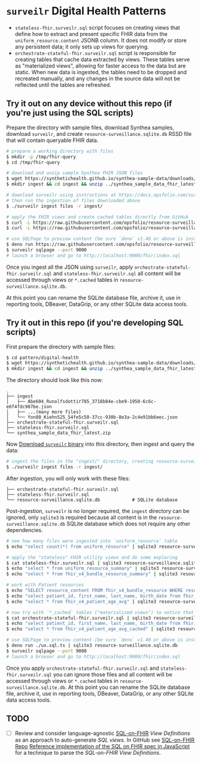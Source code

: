 # `surveilr` Digital Health Patterns

- `stateless-fhir.surveilr.sql` script focuses on creating views that define how
  to extract and present specific FHIR data from the `uniform_resource.content`
  JSONB column. It does not modify or store any persistent data; it only sets up
  views for querying.
- `orchestrate-stateful-fhir.surveilr.sql` script is responsible for creating
  tables that cache data extracted by views. These tables serve as "materialized
  views", allowing for faster access to the data but are static. When new data
  is ingested, the tables need to be dropped and recreated manually, and any
  changes in the source data will not be reflected until the tables are
  refreshed.

## Try it out on any device without this repo (if you're just using the SQL scripts)

Prepare the directory with sample files, download Synthea samples, download
`surveilr`, and create `resource-surveillance.sqlite.db` RSSD file that will
contain queryable FHIR data.

```bash
# prepare a working directory with files
$ mkdir -p /tmp/fhir-query
$ cd /tmp/fhir-query

# download and unzip sample Synthea FHIR JSON files
$ wget https://synthetichealth.github.io/synthea-sample-data/downloads/latest/synthea_sample_data_fhir_latest.zip
$ mkdir ingest && cd ingest && unzip ../synthea_sample_data_fhir_latest.zip && cd ..

# download surveilr using instructions at https://docs.opsfolio.com/surveilr/how-to/installation-guide
# then run the ingestion of files downloaded above
$ ./surveilr ingest files -r ingest/

# apply the FHIR views and create cached tables directly from GitHub
$ curl -L https://raw.githubusercontent.com/opsfolio/resource-surveillance-commons/main/pattern/digital-health/stateless-fhir.surveilr.sql | sqlite3 resource-surveillance.sqlite.db
$ curl -L https://raw.githubusercontent.com/opsfolio/resource-surveillance-commons/main/pattern/digital-health/orchestrate-stateful-fhir.surveilr.sql | sqlite3 resource-surveillance.sqlite.db

# use SQLPage to preview content (be sure `deno` v1.40 or above is installed)
$ deno run https://raw.githubusercontent.com/opsfolio/resource-surveillance-commons/main/pattern/digital-health/ux.sql.ts | sqlite3 resource-surveillance.sqlite.db
$ surveilr sqlpage --port 9000
# launch a browser and go to http://localhost:9000/fhir/index.sql
```

Once you ingest all the JSON using `surveilr`, apply
`orchestrate-stateful-fhir.surveilr.sql` and `stateless-fhir.surveilr.sql` all
content will be accessed through views or `*.cached` tables in
`resource-surveillance.sqlite.db`.

At this point you can rename the SQLite database file, archive it, use in
reporting tools, DBeaver, DataGrip, or any other SQLite data access tools.

## Try it out in this repo (if you're developing SQL scripts)

First prepare the directory with sample files:

```bash
$ cd pattern/digital-health
$ wget https://synthetichealth.github.io/synthea-sample-data/downloads/latest/synthea_sample_data_fhir_latest.zip
$ mkdir ingest && cd ingest && unzip ../synthea_sample_data_fhir_latest.zip && cd ..
```

The directory should look like this now:

```
.
├── ingest
│   ├── Abe604_Runolfsdottir785_3718b84e-cbe9-1950-6c6c-e6f4fdc907be.json
│   ├── ...(many more files)
│   └── Yon80_Kiehn525_54fe5c50-37cc-930b-8e3a-2c4e91bb6eec.json
├── orchestrate-stateful-fhir.surveilr.sql
├── stateless-fhir.surveilr.sql
└── synthea_sample_data_fhir_latest.zip
```

Now
[Download `surveilr` binary](https://docs.opsfolio.com/surveilr/how-to/installation-guide/)
into this directory, then ingest and query the data:

```bash
# ingest the files in the "ingest/" directory, creating resource-surveillance.sqlite.db
$ ./surveilr ingest files -r ingest/
```

After ingestion, you will only work with these files:

```
├── orchestrate-stateful-fhir.surveilr.sql
├── stateless-fhir.surveilr.sql 
└── resource-surveillance.sqlite.db            # SQLite database
```

Post-ingestion, `surveilr` is no longer required, the `ingest` directory can be
ignored, only `sqlite3` is required because all content is in the
`resource-surveillance.sqlite.db` SQLite database which does not require any
other dependencies.

```bash
# see how many files were ingested into `uniform_resource` table
$ echo "select count(*) from uniform_resource" | sqlite3 resource-surveillance.sqlite.db

# apply the "stateless" FHIR utility views and do some exploring
$ cat stateless-fhir.surveilr.sql | sqlite3 resource-surveillance.sqlite.db
$ echo "select * from uniform_resource_summary" | sqlite3 resource-surveillance.sqlite.db -table
$ echo "select * from fhir_v4_bundle_resource_summary" | sqlite3 resource-surveillance.sqlite.db -table

# work with Patient resources
$ echo "SELECT resource_content FROM fhir_v4_bundle_resource WHERE resource_type = 'Patient' LIMIT 1" | sqlite3 resource-surveillance.sqlite.db -table
$ echo "select patient_id, first_name, last_name, birth_date from fhir_v4_bundle_resource_patient" | sqlite3 resource-surveillance.sqlite.db -table
$ echo "select * from fhir_v4_patient_age_avg" | sqlite3 resource-surveillance.sqlite.db -table

# now try with `*_cached` tables ("materialized views") to notice that performance is better
$ cat orchestrate-stateful-fhir.surveilr.sql | sqlite3 resource-surveillance.sqlite.db
$ echo "select patient_id, first_name, last_name, birth_date from fhir_v4_bundle_resource_patient_cached" | sqlite3 resource-surveillance.sqlite.db -table
$ echo "select * from fhir_v4_patient_age_avg_cached" | sqlite3 resource-surveillance.sqlite.db -table

# use SQLPage to preview content (be sure `deno` v1.40 or above is installed)
$ deno run ./ux.sql.ts | sqlite3 resource-surveillance.sqlite.db
$ surveilr sqlpage --port 9000
# launch a browser and go to http://localhost:9000/fhir/index.sql
```

Once you apply `orchestrate-stateful-fhir.surveilr.sql` and
`stateless-fhir.surveilr.sql` you can ignore those files and all content will be
accessed through views or `*.cached` tables in
`resource-surveillance.sqlite.db`. At this point you can rename the SQLite
database file, archive it, use in reporting tools, DBeaver, DataGrip, or any
other SQLite data access tools.

## TODO

- [ ] Review and consider language-agnostic
      [SQL-on-FHIR](https://build.fhir.org/ig/FHIR/sql-on-fhir-v2) _View
      Definitions_ as an approach to auto-generate _SQL views_. In GitHub see
      [SQL-on-FHIR Repo](https://github.com/FHIR/sql-on-fhir-v2)
      [Reference implementation of the SQL on FHIR spec in JavaScript](https://github.com/FHIR/sql-on-fhir-v2/tree/master/sof-js)
      for a technique to parse the _SQL-on-FHIR View Definitions_.

